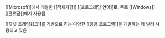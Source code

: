 [[Microsoft]]에서 개발한 [[객체지향]] [[프로그래밍 언어]]로, 주로 [[Windows]] [[플랫폼]]에서 사용됨

[[닷넷 프레임워크]]를 기반으로 하는 다양한 [[응용 프로그램]]을 개발하는 데 널리 사용되고 있음